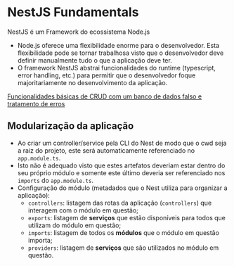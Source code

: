 # NestJS Fundamentals

NestJS é um Framework do ecossistema Node.js

- Node.js oferece uma flexibilidade enorme para o desenvolvedor. Esta flexibilidade pode se tornar trabalhosa visto que o desenvolvedor deve definir manualmente tudo o que a aplicação deve ter.
- O framework NestJS abstrai funcionalidades do runtime (typescript, error handling, etc.) para permitir que o desenvolvedor foque majoritariamente no desenvolvimento da aplicação.

[Funcionalidades básicas de CRUD com um banco de dados falso e tratamento de erros](https://github.com/freirart/nestjs-fundamentals/commit/74b1a815ca60164cdfd3ff1b8acdbcb8b2e622e3)

## Modularização da aplicação

- Ao criar um controller/service pela CLI do Nest de modo que o cwd seja a raiz do projeto, este será automaticamente referenciado no `app.module.ts`.
- Isto não é adequado visto que estes artefatos deveriam estar dentro do seu próprio módulo e somente este último deveria ser referenciado nos `imports` do `app.module.ts`.
- Configuração do módulo (metadados que o Nest utiliza para organizar a aplicação):
  - `controllers`: listagem das rotas da aplicação (`controllers`) que interagem com o módulo em questão;
  - `exports`: listagem de **serviços** que estão disponíveis para todos que utilizam do módulo em questão;
  - `imports`: listagem de todos os **módulos** que o módulo em questão importa;
  - `providers`: listagem de **serviços** que são utilizados no módulo em questão.
